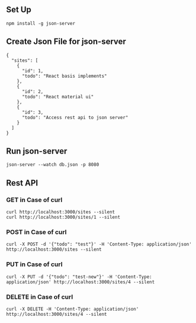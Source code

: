 ## Set Up
```
npm install -g json-server
```

## Create Json File for json-server
```
{
  "sites": [
    {
      "id": 1,
      "todo": "React basis implements"
    },
    {
      "id": 2,
      "todo": "React material ui"
    },
    {
      "id": 3,
      "todo": "Access rest api to json server"
    }
  ]
}
```

## Run json-server
```
json-server --watch db.json -p 8080
```

## Rest API
### GET in Case of curl
```
curl http://localhost:3000/sites --silent
curl http://localhost:3000/sites/1 --silent
```

### POST in Case of curl
```
curl -X POST -d '{"todo": "test"}' -H 'Content-Type: application/json' http://localhost:3000/sites --silent
```

### PUT in Case of curl
```
curl -X PUT -d '{"todo": "test-new"}' -H 'Content-Type: application/json' http://localhost:3000/sites/4 --silent
```

### DELETE in Case of curl
```
curl -X DELETE -H 'Content-Type: application/json' http://localhost:3000/sites/4 --silent
```